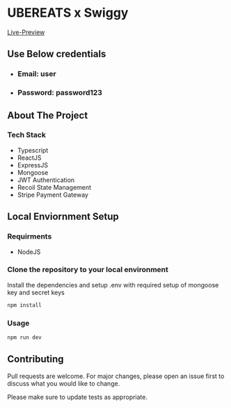 # UBEREATS x Swiggy


[Live-Preview](https://uber-eat.vercel.app)

## Use Below credentials
* ### Email: user
* ### Password: password123

## About The Project


### Tech Stack
* Typescript
* ReactJS
* ExpressJS
* Mongoose
* JWT Authentication
* Recoil State Management
* Stripe Payment Gateway


## Local Enviornment Setup
### Requirments
* NodeJS

### Clone the repository to your local environment
Install the dependencies and setup .env with required setup of mongoose key and secret keys

```bash
npm install
```

### Usage

```bash
npm run dev
```

## Contributing

Pull requests are welcome. For major changes, please open an issue first
to discuss what you would like to change.

Please make sure to update tests as appropriate.
